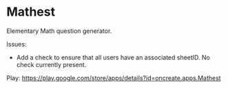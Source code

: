 # Mathest
Elementary Math question generator.

Issues:
- Add a check to ensure that all users have an associated sheetID. No check currently present.


Play:
https://play.google.com/store/apps/details?id=oncreate.apps.Mathest
